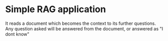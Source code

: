 # Simple RAG application
It reads a document which becomes the context to its further questions.
Any question asked will be answered from the document, or answered as "I dont know"
